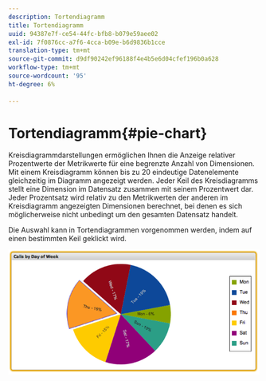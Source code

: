 ```yaml
---
description: Tortendiagramm
title: Tortendiagramm
uuid: 94387e7f-ce54-44fc-bfb8-b079e59aee02
exl-id: 7f0876cc-a7f6-4cca-b09e-b6d9836b1cce
translation-type: tm+mt
source-git-commit: d9df90242ef96188f4e4b5e6d04cfef196b0a628
workflow-type: tm+mt
source-wordcount: '95'
ht-degree: 6%

---
```


# Tortendiagramm{#pie-chart}

Kreisdiagrammdarstellungen ermöglichen Ihnen die Anzeige relativer Prozentwerte der Metrikwerte für eine begrenzte Anzahl von Dimensionen. Mit einem Kreisdiagramm können bis zu 20 eindeutige Datenelemente gleichzeitig im Diagramm angezeigt werden. Jeder Keil des Kreisdiagramms stellt eine Dimension im Datensatz zusammen mit seinem Prozentwert dar. Jeder Prozentsatz wird relativ zu den Metrikwerten der anderen im Kreisdiagramm angezeigten Dimensionen berechnet, bei denen es sich möglicherweise nicht unbedingt um den gesamten Datensatz handelt.

Die Auswahl kann in Tortendiagrammen vorgenommen werden, indem auf einen bestimmten Keil geklickt wird.

![](assets/pie_chart.png)
